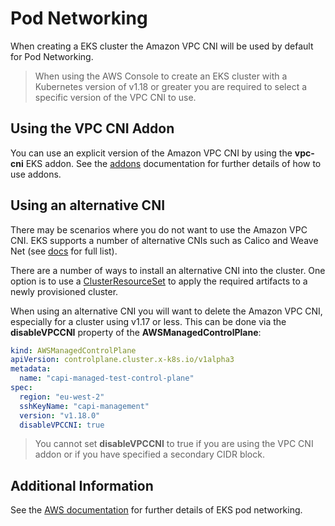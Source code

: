 # Pod Networking

When creating a EKS cluster the Amazon VPC CNI will be used by default for Pod Networking.

> When using the AWS Console to create an EKS cluster with a Kubernetes version of v1.18 or greater you are required to select a specific version of the VPC CNI to use.

## Using the VPC CNI Addon
You can use an explicit version of the Amazon VPC CNI by using the **vpc-cni** EKS addon. See the [addons](./addons.md) documentation for further details of how to use addons.

## Using an alternative CNI

There may be scenarios where you do not want to use the Amazon VPC CNI. EKS supports a number of alternative CNIs such as Calico and Weave Net (see [docs](https://docs.aws.amazon.com/eks/latest/userguide/alternate-cni-plugins.html) for full list).

There are a number of ways to install an alternative CNI into the cluster. One option is to use a [ClusterResourceSet](https://cluster-api.sigs.k8s.io/tasks/experimental-features/cluster-resource-set.html) to apply the required artifacts to a newly provisioned cluster.

When using an alternative CNI you will want to delete the Amazon VPC CNI, especially for a cluster using v1.17 or less. This can be done via the **disableVPCCNI** property of the **AWSManagedControlPlane**:

```yaml
kind: AWSManagedControlPlane
apiVersion: controlplane.cluster.x-k8s.io/v1alpha3
metadata:
  name: "capi-managed-test-control-plane"
spec:
  region: "eu-west-2"
  sshKeyName: "capi-management"
  version: "v1.18.0"
  disableVPCCNI: true
```

> You cannot set **disableVPCCNI** to true if you are using the VPC CNI addon or if you have specified a secondary CIDR block.

## Additional Information

See the [AWS documentation](https://docs.aws.amazon.com/eks/latest/userguide/pod-networking.html) for further details of EKS pod networking.